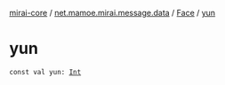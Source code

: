 [mirai-core](../../index.md) / [net.mamoe.mirai.message.data](../index.md) / [Face](index.md) / [yun](./yun.md)

# yun

`const val yun: `[`Int`](https://kotlinlang.org/api/latest/jvm/stdlib/kotlin/-int/index.html)
